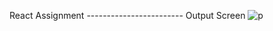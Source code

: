 React Assignment  ------------------------
Output Screen
![p](https://user-images.githubusercontent.com/82250898/213491468-8f4ea50a-4271-4d3d-8494-11b7a3b82346.gif)

